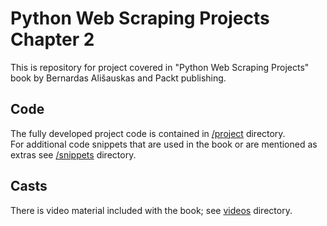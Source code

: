 # Python Web Scraping Projects Chapter 2

This is repository for project covered in "Python Web Scraping Projects" book by Bernardas Ališauskas and Packt publishing.

## Code

The fully developed project code is contained in [/project](/project) directory.  
For additional code snippets that are used in the book or are mentioned as extras see [/snippets](/snippets) directory.  

## Casts

There is video material included with the book; see [videos](/videos) directory.